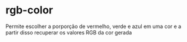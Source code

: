 # rgb-color
Permite escolher a porporção de vermelho, verde e azul em uma cor e a partir disso recuperar os valores RGB da cor gerada